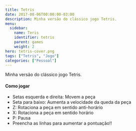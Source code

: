 ```yaml
---
title: Tetris
date: 2017-08-06T00:00:00-03:00
description: Minha versão do clássico jogo Tetris.
menu:
  sidebar:
    name: Teris
    identifier: tetris
    parent: games
    weight: 2
hero: tetris-cover.png
tags: ["Tetris", "Jogo"]
categories: ["Pessoal"]
---
```


Minha versão do clássico jogo Tetris.
<!--more-->

<link rel="stylesheet" href="/css/game.css">

<!--
<input type="button" value="+" onclick="resize(1)">
<input type="button" value="-" onclick="resize(-1)">
-->
<div id="gamediv">
  <canvas id="game"></canvas>
</div>

<script type="text/javascript" src="/js/game_engine.js"></script>
<script type="text/javascript" src="/js/tetris.js"></script>

#### Como jogar
* Setas esquerda e direita: Movem a peça
* Seta para baixo: Aumenta a velocidade da queda da peça
* Z: Rotaciona a peça em sentido anti-horário
* X: Rotaciona a peça em sentido horário
* P: Pausa
* Preencha as linhas para aumentar a pontuação!!